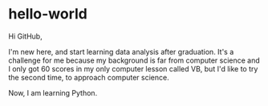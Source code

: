 # hello-world
Hi GitHub,

I'm new here, and start learning data analysis after graduation. It's a challenge for me because my background is far from computer science and I only got 60 scores in my only computer lesson called VB, but I'd like to try the second time, to approach computer science.

Now, I am learning Python.
